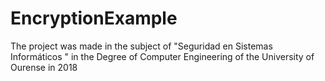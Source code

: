 # EncryptionExample
The project was made in the subject of "Seguridad en Sistemas Informáticos " in the Degree of Computer Engineering of the University of Ourense in 2018
